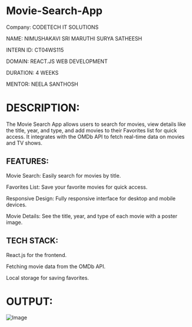 ﻿# Movie-Search-App

Company: CODETECH IT SOLUTIONS

NAME: NIMUSHAKAVI SRI MARUTHI SURYA SATHEESH

INTERN ID: CT04WS115

DOMAIN: REACT.JS WEB DEVELOPMENT

DURATION: 4 WEEKS

MENTOR: NEELA SANTHOSH

# DESCRIPTION:

The Movie Search App allows users to search for movies, view details like the title, year, and type, and add movies to their Favorites list for quick access. It integrates with the OMDb API to fetch real-time data on movies and TV shows.

## FEATURES:

Movie Search: Easily search for movies by title.

Favorites List: Save your favorite movies for quick access.

Responsive Design: Fully responsive interface for desktop and mobile devices.

Movie Details: See the title, year, and type of each movie with a poster image.

## TECH STACK:
React.js for the frontend.

Fetching movie data from the OMDb API.

Local storage for saving favorites.

# OUTPUT:
![Image](https://github.com/user-attachments/assets/9e1fc78d-f265-4df9-bed2-02a01b2cd212)

